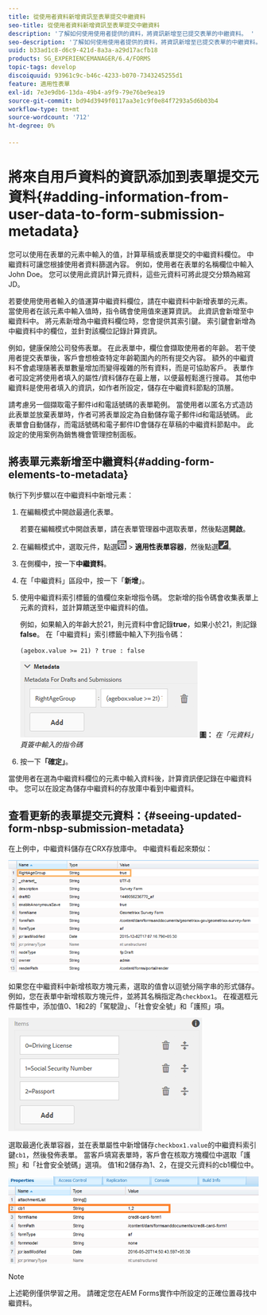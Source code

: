 ```yaml
---
title: 從使用者資料新增資訊至表單提交中繼資料
seo-title: 從使用者資料新增資訊至表單提交中繼資料
description: '了解如何使用使用者提供的資料，將資訊新增至已提交表單的中繼資料。 '
seo-description: '了解如何使用使用者提供的資料，將資訊新增至已提交表單的中繼資料。 '
uuid: b33ad1c8-d6c9-421d-8a3a-a29d17acfb18
products: SG_EXPERIENCEMANAGER/6.4/FORMS
topic-tags: develop
discoiquuid: 93961c9c-b46c-4233-b070-7343245255d1
feature: 適用性表單
exl-id: 7e3e9db6-13da-49b4-a9f9-79e76be9ea19
source-git-commit: bd94d3949f0117aa3e1c9f0e84f7293a5d6b03b4
workflow-type: tm+mt
source-wordcount: '712'
ht-degree: 0%

---
```


# 將來自用戶資料的資訊添加到表單提交元資料{#adding-information-from-user-data-to-form-submission-metadata}

您可以使用在表單的元素中輸入的值，計算草稿或表單提交的中繼資料欄位。 中繼資料可讓您根據使用者資料篩選內容。 例如，使用者在表單的名稱欄位中輸入John Doe。 您可以使用此資訊計算元資料，這些元資料可將此提交分類為縮寫JD。

若要使用使用者輸入的值運算中繼資料欄位，請在中繼資料中新增表單的元素。 當使用者在該元素中輸入值時，指令碼會使用值來運算資訊。 此資訊會新增至中繼資料中。 將元素新增為中繼資料欄位時，您會提供其索引鍵。 索引鍵會新增為中繼資料中的欄位，並針對該欄位記錄計算資訊。

例如，健康保險公司發佈表單。 在此表單中，欄位會擷取使用者的年齡。 若干使用者提交表單後，客戶會想檢查特定年齡範圍內的所有提交內容。 額外的中繼資料不會處理隨著表單數量增加而變得複雜的所有資料，而是可協助客戶。 表單作者可設定將使用者填入的屬性/資料儲存在最上層，以便最輕鬆進行搜尋。 其他中繼資料是使用者填入的資訊，如作者所設定，儲存在中繼資料節點的頂層。

請考慮另一個擷取電子郵件id和電話號碼的表單範例。 當使用者以匿名方式造訪此表單並放棄表單時，作者可將表單設定為自動儲存電子郵件id和電話號碼。 此表單會自動儲存，而電話號碼和電子郵件ID會儲存在草稿的中繼資料節點中。 此設定的使用案例為銷售機會管理控制面板。

## 將表單元素新增至中繼資料{#adding-form-elements-to-metadata}

執行下列步驟以在中繼資料中新增元素：

1. 在編輯模式中開啟最適化表單。

   若要在編輯模式中開啟表單，請在表單管理器中選取表單，然後點選&#x200B;**開啟**。

1. 在編輯模式中，選取元件，點選![欄位層級](assets/field-level.png) > **適用性表單容器**，然後點選![cmppr](assets/cmppr.png)。
1. 在側欄中，按一下&#x200B;**中繼資料**。
1. 在「中繼資料」區段中，按一下「**新增**」。
1. 使用中繼資料索引標籤的值欄位來新增指令碼。 您新增的指令碼會收集表單上元素的資料，並計算饋送至中繼資料的值。

   例如，如果輸入的年齡大於21，則元資料中會記錄&#x200B;**true**，如果小於21，則記錄&#x200B;**false**。 在「中繼資料」索引標籤中輸入下列指令碼：

   `(agebox.value >= 21) ? true : false`

   ![中繼資料指令碼](assets/add-element-metadata.png)
   **圖：** *在「元資料」頁簽中輸入的指令碼*

1. 按一下&#x200B;**「確定」**。

當使用者在選為中繼資料欄位的元素中輸入資料後，計算資訊便記錄在中繼資料中。 您可以在設定為儲存中繼資料的存放庫中看到中繼資料。

## 查看更新的表單提交元資料：{#seeing-updated-form-nbsp-submission-metadata}

在上例中，中繼資料儲存在CRX存放庫中。 中繼資料看起來類似：

![metadata-entry](assets/metadata-entry.png)

如果您在中繼資料中新增核取方塊元素，選取的值會以逗號分隔字串的形式儲存。 例如，您在表單中新增核取方塊元件，並將其名稱指定為`checkbox1`。 在複選框元件屬性中，添加值0、1和2的「駕駛證」、「社會安全號」和「護照」項。

![從核取方塊儲存多個值](assets/checkbox-metadata.png)

選取最適化表單容器，並在表單屬性中新增儲存`checkbox1.value`的中繼資料索引鍵`cb1`，然後發佈表單。 當客戶填寫表單時，客戶會在核取方塊欄位中選取「護照」和「社會安全號碼」選項。 值1和2儲存為1、2，在提交元資料的cb1欄位中。

![核取方塊欄位中選取之多個值的中繼資料項目](assets/metadata-entry-1.png)

>[!NOTE]
>
>上述範例僅供學習之用。 請確定您在AEM Forms實作中所設定的正確位置尋找中繼資料。
